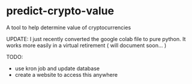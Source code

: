 # predict-crypto-value
A tool to help determine value of cryptocurrencies



UPDATE:
I just recently converted the google colab file to pure python.
It works more easily in a virtual retirement ( will document soon... )

TODO:
- use kron job and update database
- create a website to access this anywhere
